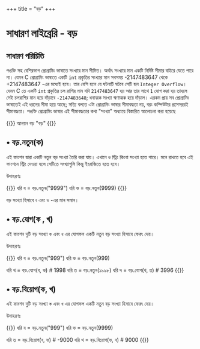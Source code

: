 +++
title = "বড়"
+++

# সাধারণ লাইব্রেরি - বড়

## সাধারণ পরিচিতি
পঙক্তি সহ বেশিরভাগ প্রোগ্রামিং ভাষাতে সংখ্যার মান সীমিত। অর্থাৎ সংখ্যার মান একটি নির্দিষ্ট সীমার বাইরে যেতে পারে না। যেমন C প্রোগ্রামিং ভাষাতে একটি `int` প্রকৃতির সংখ্যার মান সবসময় -2147483647 থেকে +2147483647 -এর মধ্যেই হবে। তার বেশি হলে যে ঘটনাটি ঘটবে সেটি হল `Integer Overflow`। যেমন C তে একটি `int` প্রকৃতির চল রাশির মান যদি `2147483647` হয় আর তার সাথে `1` যোগ করা হয় তাহলে সেই চলরাশির মান হয়ে দাঁড়াবে `-2147483648`; ধনাত্মক সংখ্যা ঋণাত্মক হয়ে দাঁড়াল। এরকম প্রায় সব প্রোগ্রামিং ভাষাতেই এই ধরনের সীমা হয়ে আছে; সত্যি বলতে এটা প্রোগ্রামিং ভাষার সীমাবদ্ধতা নয়, বরং কম্পিউটার প্রসেসররই সীমাবদ্ধতা।
পঙক্তি প্রোগ্রামিং ভাষার এই সীমাবদ্ধতার কথা "সংখ্যা" অধ্যায়ে বিস্তারিত আলোচনা করা হয়েছে

{{<highlight python>}}
আনয়ন বড় "বড়"
{{</highlight>}}


## • বড়.নতুন(ক)

এই ফাংশন দ্বারা একটি নতুন বড় সংখ্যা তৈরি করা যায়। এখানে `ক` স্ট্রিং কিংবা সংখ্যা হতে পারে। মনে রাখতে হবে এই ফাংশনে স্ট্রিং দেওয়া হলে সেটিতে সংখ্যাগুলি কিন্তু ইংরাজিতে হতে হবে।

উদাহরণঃ

{{<highlight python>}}
ধরি ব = বড়.নতুন("9999")
ধরি ভ = বড়.নতুন(9999)
{{</highlight>}}

বড় সংখ্যা হিসাবে `ব` এবং `ভ` -এর মান সমান।

## • বড়.যোগ(ক , খ)

এই ফাংশন দুটি বড় সংখ্যা `ক` এবং `খ` এর যোগফল একটি নতুন বড় সংখ্যা হিসাবে ফেরৎ দেয়।

উদাহরণঃ

{{<highlight python>}}
ধরি ব = বড়.নতুন("999")
ধরি ভ = বড়.নতুন(999)

ধরি থ = বড়.যোগ(ব, ভ) # 1998
ধরি ত = বড়.নতুন(১৯৯৮)
ধরি দ = বড়.যোগ(থ, ত) # 3996
{{</highlight>}}

## • বড়.বিয়োগ(ক, খ)

এই ফাংশন দুটি বড় সংখ্যা `ক` এবং `খ` এর যোগফল একটি নতুন বড় সংখ্যা হিসাবে ফেরৎ দেয়।

উদাহরণঃ

{{<highlight python>}}
ধরি ব = বড়.নতুন("999")
ধরি ভ = বড়.নতুন(9999)

ধরি ত = বড়.বিয়োগ(ব, ভ) # -9000
ধরি থ = বড়.বিয়োগ(ভ, ব) # 9000
{{</highlight>}}


